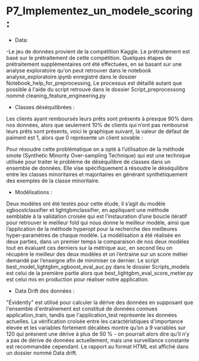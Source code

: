 # P7_Implementez_un_modele_scoring:

* Data:

-Le jeu de données provient de la compétition Kaggle. Le prétraitement est basé sur le prétraitement de cette compétition.
Quelques étapes de prétraitement supplémentaires ont été effectuées, en se basant sur une analyse exploratoire qu'on peut retrouver dans le notebook analyse_exploratoire.ipynb enregistré dans le dossier Notebook_help_for_preprocessing, Le processus est détaillé autant que possible à l'aide du script retrouvé dans le dossier Script_preprocessong nommé cleaning_feature_engineering.py

* Classes déséquilibrées :

Les clients ayant remboursés leurs prêts sont présents à presque 90% dans nos données, alors que seulement 10% de clients qui n’ont pas remboursé leurs prêts sont présents, voici le graphique suivant, la valeur de défaut de paiment est 1, alors que 0 représente un client sovable :
 
Pour résoudre cette problématique on a opté à l’utilisation de la méthode smote (Synthetic Minority Over-sampling Technique) qui est une technique utilisée pour traiter le problème de déséquilibre de classes dans un ensemble de données. Elle vise spécifiquement à résoudre le déséquilibre entre les classes minoritaires et majoritaires en générant synthétiquement des exemples de la classe minoritaire.

* Modélisations :

Deux modèles ont été testés pour cette étude, il s’agit du modèle xgboostclassifier et lightgbmclassifier, en appliquant une méthode semblable à la validation croisée qui est l’instauration d’une boucle itératif pour retrouver le meilleur fold qui nous donne le meilleur modèle, ainsi que l’application de la méthode hyperopt pour la recherche des meilleures hyper-paramètres de chaque modèle.
La modélisation a été réalisée en deux parties, dans un premier temps la comparaison de nos deux modèles tout en évaluant ces derniers sur la métrique auc, en second lieu on récupère le meilleur des deux modèles et on l’entraine sur un score métier demandé par l’enseigne afin de minimiser ce dernier.
Le script best_model_lightgbm_xgboost_eval_auc.py dans le dossier Scripts_models est celui de la première partie alors que best_lightgbm_eval_score_metier.py est celui mis en production pour réaliser notre application.

* Data Drift des données :

"Évidently" est utilisé pour calculer la dérive des données en supposant que l'ensemble d'entraînement est constitué de données connues application_train, tandis que l'application_test représente les données actuelles. La vérification croisée entre les caractéristiques d'importance élevée et les variables fortement décalées montre qu’on a 9 variables sur 120 qui présnent une dérive à plus de 50 % - on pourrait alors dire qu’il n’y a pas de dérive de données actuellement, mais une surveillance constante est recommandée cependant. Le rapport au format HTML est affiché dans un dossier nommé Data drift.

